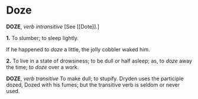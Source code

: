 # Doze

**DOZE**, _verb intransitive_ \[See [[Dote]].\]

**1.** To slumber; to sleep lightly.

If he happened to _doze_ a little, the jolly cobbler waked him.

**2.** To live in a state of drowsiness; to be dull or half asleep; as, to _doze_ away the time; to _doze_ over a work.

**DOZE**, _verb transitive_ To make dull; to stupify. Dryden uses the participle dozed, Dozed with his fumes; but the transitive verb is seldom or never used.